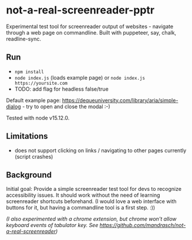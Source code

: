 # not-a-real-screenreader-pptr

Experimental test tool for screenreader output of websites - navigate through a web page on commandline. Built with puppeteer, say, chalk, readline-sync.

## Run

- `npm install`
- `node index.js` (loads example page) or `node index.js https://yoursite.com`
- TODO: add flag for headless false/true

Default example page: https://dequeuniversity.com/library/aria/simple-dialog - try to open and close the modal :-)

Tested with node v15.12.0.

## Limitations

- does not support clicking on links / navigating to other pages currently (script crashes)

## Background

Initial goal: Provide a simple screenreader test tool for devs to recognize accessibility issues. It should work without the need of learning screenreader shortcuts beforehand. (I would love a web interface with buttons for it, but having a commandline tool is a first step. :))

*(I also experimented with a chrome extension, but chrome won't allow keyboard events of tabulator key. See https://github.com/mandrasch/not-a-real-screenreader)*

